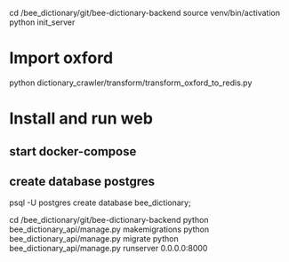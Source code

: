 cd /bee_dictionary/git/bee-dictionary-backend
source venv/bin/activation
python init_server

# Import oxford
python dictionary_crawler/transform/transform_oxford_to_redis.py

# Install and run web
## start docker-compose
## create database postgres

psql -U postgres
create database bee_dictionary;

cd /bee_dictionary/git/bee-dictionary-backend
python bee_dictionary_api/manage.py makemigrations
python bee_dictionary_api/manage.py migrate
python bee_dictionary_api/manage.py runserver 0.0.0.0:8000